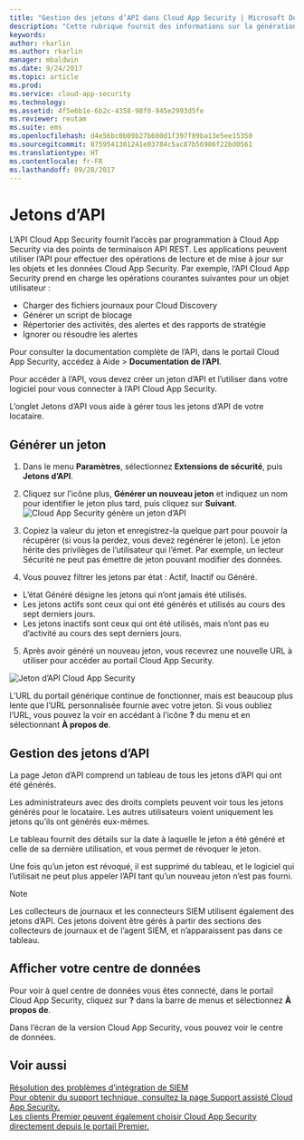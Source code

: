 ```yaml
---
title: "Gestion des jetons d’API dans Cloud App Security | Microsoft Docs"
description: "Cette rubrique fournit des informations sur la génération de jetons d’API pour Cloud App Security."
keywords: 
author: rkarlin
ms.author: rkarlin
manager: mbaldwin
ms.date: 9/24/2017
ms.topic: article
ms.prod: 
ms.service: cloud-app-security
ms.technology: 
ms.assetid: 4f5e6b1e-6b2c-4358-98f0-945e2993d5fe
ms.reviewer: reutam
ms.suite: ems
ms.openlocfilehash: d4e56bc0b09b27b600d1f397f89ba13e5ee15350
ms.sourcegitcommit: 8759541301241e03784c5ac87b56986f22bd0561
ms.translationtype: HT
ms.contentlocale: fr-FR
ms.lasthandoff: 09/28/2017
---
```

# <a name="api-tokens"></a>Jetons d’API
    
L’API Cloud App Security fournit l’accès par programmation à Cloud App Security via des points de terminaison API REST. Les applications peuvent utiliser l’API pour effectuer des opérations de lecture et de mise à jour sur les objets et les données Cloud App Security. Par exemple, l’API Cloud App Security prend en charge les opérations courantes suivantes pour un objet utilisateur :

- Charger des fichiers journaux pour Cloud Discovery
- Générer un script de blocage
- Répertorier des activités, des alertes et des rapports de stratégie
- Ignorer ou résoudre les alertes

Pour consulter la documentation complète de l’API, dans le portail Cloud App Security, accédez à Aide > **Documentation de l’API**.

Pour accéder à l’API, vous devez créer un jeton d’API et l’utiliser dans votre logiciel pour vous connecter à l’API Cloud App Security.

L’onglet Jetons d’API vous aide à gérer tous les jetons d’API de votre locataire. 


## <a name="generate-a-token"></a>Générer un jeton

1. Dans le menu **Paramètres**, sélectionnez **Extensions de sécurité**, puis **Jetons d’API**.

2. Cliquez sur l’icône plus, **Générer un nouveau jeton** et indiquez un nom pour identifier le jeton plus tard, puis cliquez sur **Suivant**.
![Cloud App Security génère un jeton d’API](./media/api-token-gen.png)

3. Copiez la valeur du jeton et enregistrez-la quelque part pour pouvoir la récupérer (si vous la perdez, vous devez regénérer le jeton). Le jeton hérite des privilèges de l’utilisateur qui l’émet. Par exemple, un lecteur Sécurité ne peut pas émettre de jeton pouvant modifier des données.

4. Vous pouvez filtrer les jetons par état : Actif, Inactif ou Généré. 

  - L’état Généré désigne les jetons qui n’ont jamais été utilisés. 
  - Les jetons actifs sont ceux qui ont été générés et utilisés au cours des sept derniers jours. 
  - Les jetons inactifs sont ceux qui ont été utilisés, mais n’ont pas eu d’activité au cours des sept derniers jours.
5. Après avoir généré un nouveau jeton, vous recevrez une nouvelle URL à utiliser pour accéder au portail Cloud App Security. 

 ![Jeton d’API Cloud App Security](./media/generate-api-token.png)

L’URL du portail générique continue de fonctionner, mais est beaucoup plus lente que l’URL personnalisée fournie avec votre jeton. Si vous oubliez l’URL, vous pouvez la voir en accédant à l’icône **?** du menu et en sélectionnant **À propos de**.

## <a name="api-token-management"></a>Gestion des jetons d’API

La page Jeton d’API comprend un tableau de tous les jetons d’API qui ont été générés.

Les administrateurs avec des droits complets peuvent voir tous les jetons générés pour le locataire. Les autres utilisateurs voient uniquement les jetons qu’ils ont générés eux-mêmes.

Le tableau fournit des détails sur la date à laquelle le jeton a été généré et celle de sa dernière utilisation, et vous permet de révoquer le jeton. 

Une fois qu’un jeton est révoqué, il est supprimé du tableau, et le logiciel qui l’utilisait ne peut plus appeler l’API tant qu’un nouveau jeton n’est pas fourni. 

> [!NOTE]
> Les collecteurs de journaux et les connecteurs SIEM utilisent également des jetons d’API. Ces jetons doivent être gérés à partir des sections des collecteurs de journaux et de l’agent SIEM, et n’apparaissent pas dans ce tableau. 


## <a name="view-your-data-center"></a>Afficher votre centre de données

Pour voir à quel centre de données vous êtes connecté, dans le portail Cloud App Security, cliquez sur **?** dans la barre de menus et sélectionnez **À propos de**. 

Dans l’écran de la version Cloud App Security, vous pouvez voir le centre de données.


## <a name="see-also"></a>Voir aussi  
[Résolution des problèmes d’intégration de SIEM](troubleshooting-siem.md)   
[Pour obtenir du support technique, consultez la page Support assisté Cloud App Security.](http://support.microsoft.com/oas/default.aspx?prid=16031)   
[Les clients Premier peuvent également choisir Cloud App Security directement depuis le portail Premier.](https://premier.microsoft.com/)  
  
  